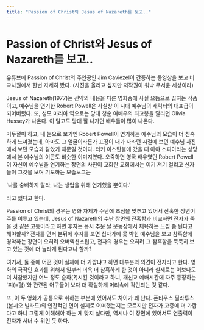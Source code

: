 ```yaml
---
title: "Passion of Christ와 Jesus of Nazareth를 보고.."
---
```

# Passion of Christ와 Jesus of Nazareth를 보고..


유튜브에 Passion of Christ의 주인공인 Jim Caviezel이 간증하는 동영상을 보고 비교차원에서 한번 자세히 봤다. (사진을 올리고 싶지만 저작권이 워낙 무서운 세상이라)




Jesus of Nazareth(1977)는 신약의 내용을 다룬 영화중에 사실 으뜸으로 꼽히는 작품이고, 예수님을 연기한 Robert Powell은 사실상 이 시대 예수님의 캐릭터의 대표급이 되어버렸다. 또, 성모 마리아 역으로는 당대 청순 여배우의 최고봉을 달리던 Olivia Hussey가 나온다. 이 말고도 당대 잘 나가던 배우들이 많이 나온다.




거두절미 하고, 내 눈으로 보기엔 Robert Powell이 연기하는 예수님의 모습이 더 친숙하게 느껴졌는데, 아마도 그 얼굴이라든가 표정이 내가 자라던 시절에 보던 예수님 사진에서 보던 모습과 같았기 때문일 것이다. 터키 이스탄불에 갔을 때 아야 소피아라는 성당에서 본 예수님의 이콘도 비슷한 이미지였다. 오죽하면 영국 배우였던 Robert Powell이 자신이 예수님을 연기하는 장면의 사진이 교회란 교회에서는 여기 저기 걸리고 신자들이 그것을 보며 기도하는 모습보고는 




'나를 숭배하지 말라, 나는 생업을 위해 연기했을 뿐이다.'




라고 했다고 한다. 




Passion of Christ의 경우는 영화 자체가 수난에 초점을 맞추고 있어서 잔혹한 장면이 주를 이루고 있는데, Jesus of Nazareth의 수난 장면의 잔혹함과 비교하면 전자가 죽을 것 같은 고통이라고 하면 후자는 몹시 추운 날 운동장에서 체육하는 느낌 쯤 된다고 해야할까? 전자를 먼저 본뒤에 후자를 보면 십자가에 못 박힌 예수님을 보고 참혹함에 경악하는 장면이 오히려 오버엑션스럽고, 전자의 경우는 오히려 그 참혹함을 묵묵히 보고 있는 것에 더 놀라게 된다고나 할까?




여기서, 둘 중에 어떤 것이 실제에 더 가깝냐고 하면 대부분의 의견이 전자라고 한다. 영화의 극적인 효과를 위해서 일부러 더욱 더 참혹하게 한 것이 아니라 실제로는 이보다도 더 처참했지만 어느 정도 순화(?)시킨 것이라고 하니, 개신교 예배시간에 자주 등장하는 '피(=혈)'와 관련된 어구들이 보다 더 확실하게 머리속에 각인되는 것 같다. 




또, 이 두 영화가 공통으로 취하는 부분에 있어서도 차이가 꽤 난다. 폰티우스 필라투스(본시오 빌라도)의 인간적인 면이 실제로 어떠했는지는 모르지만 전자가 고증에 더 가깝다고 하니 그렇게 이해해야 하는 게 맞지 싶다만, 역시나 이 장면에 있어서도 연출력이 전자가 서너 수 위인 듯 하다. 





